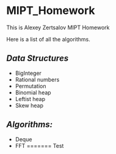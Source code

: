 # **MIPT_Homework**
This is Alexey Zertsalov MIPT Homework

Here is a list of all the algorithms.

## ***Data Structures***

- BigInteger
- Rational numbers
- Permutation
- Binomial heap
- Leftist heap
- Skew heap

## ***Algorithms:***

- Deque
- FFT
=======
Test
